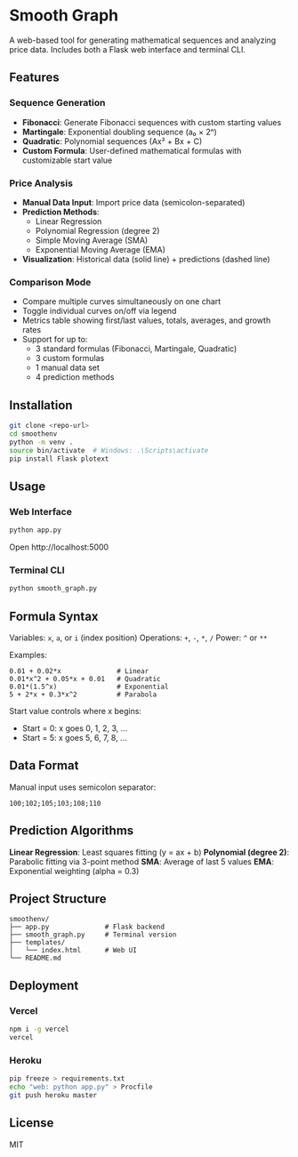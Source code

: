 # Smooth Graph

A web-based tool for generating mathematical sequences and analyzing price data. Includes both a Flask web interface and terminal CLI.

## Features

### Sequence Generation
- **Fibonacci**: Generate Fibonacci sequences with custom starting values
- **Martingale**: Exponential doubling sequence (a₀ × 2ⁿ)
- **Quadratic**: Polynomial sequences (Ax² + Bx + C)
- **Custom Formula**: User-defined mathematical formulas with customizable start value

### Price Analysis
- **Manual Data Input**: Import price data (semicolon-separated)
- **Prediction Methods**:
  - Linear Regression
  - Polynomial Regression (degree 2)
  - Simple Moving Average (SMA)
  - Exponential Moving Average (EMA)
- **Visualization**: Historical data (solid line) + predictions (dashed line)

### Comparison Mode
- Compare multiple curves simultaneously on one chart
- Toggle individual curves on/off via legend
- Metrics table showing first/last values, totals, averages, and growth rates
- Support for up to:
  - 3 standard formulas (Fibonacci, Martingale, Quadratic)
  - 3 custom formulas
  - 1 manual data set
  - 4 prediction methods

## Installation

```bash
git clone <repo-url>
cd smoothenv
python -m venv .
source bin/activate  # Windows: .\Scripts\activate
pip install Flask plotext
```

## Usage

### Web Interface
```bash
python app.py
```
Open http://localhost:5000

### Terminal CLI
```bash
python smooth_graph.py
```

## Formula Syntax

Variables: `x`, `a`, or `i` (index position)
Operations: `+`, `-`, `*`, `/`
Power: `^` or `**`

Examples:
```
0.01 + 0.02*x              # Linear
0.01*x^2 + 0.05*x + 0.01   # Quadratic
0.01*(1.5^x)               # Exponential
5 + 2*x + 0.3*x^2          # Parabola
```

Start value controls where x begins:
- Start = 0: x goes 0, 1, 2, 3, ...
- Start = 5: x goes 5, 6, 7, 8, ...

## Data Format

Manual input uses semicolon separator:
```
100;102;105;103;108;110
```

## Prediction Algorithms

**Linear Regression**: Least squares fitting (y = ax + b)
**Polynomial (degree 2)**: Parabolic fitting via 3-point method
**SMA**: Average of last 5 values
**EMA**: Exponential weighting (alpha = 0.3)

## Project Structure

```
smoothenv/
├── app.py              # Flask backend
├── smooth_graph.py     # Terminal version
├── templates/
│   └── index.html      # Web UI
└── README.md
```

## Deployment

### Vercel
```bash
npm i -g vercel
vercel
```

### Heroku
```bash
pip freeze > requirements.txt
echo "web: python app.py" > Procfile
git push heroku master
```

## License

MIT
